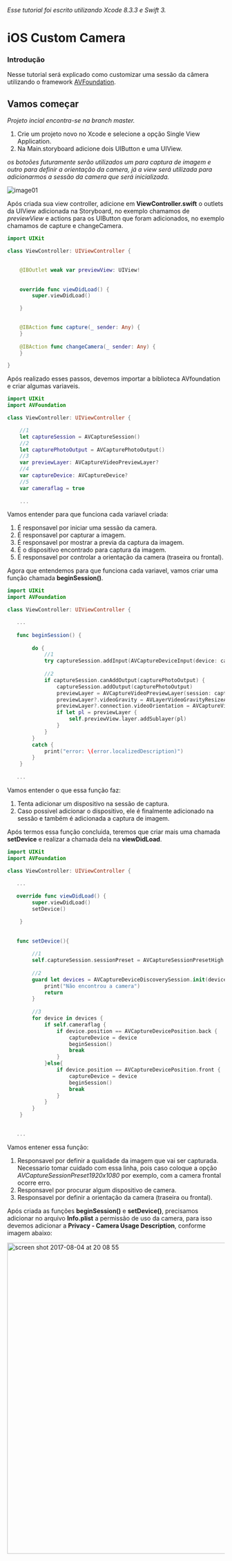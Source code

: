 *Esse tutorial foi escrito utilizando Xcode 8.3.3 e Swift 3.*

# iOS Custom Camera

### Introdução ###

Nesse tutorial será explicado como customizar uma sessão da câmera utilizando o framework [AVFoundation](https://developer.apple.com/av-foundation/).

## Vamos começar ##

*Projeto incial encontra-se na branch master.*

1. Crie um projeto novo no Xcode e selecione a opção Single View Application.
2. Na Main.storyboard adicione dois UIButton e uma UIView.

*os botoões futuramente serão utilizados um para captura de imagem e outro para definir a orientação da camera, já a view será utilizada para adicionarmos a sessão da camera que será inicializada.*

![image01](https://user-images.githubusercontent.com/7603806/28988563-c098ad8c-7946-11e7-9fae-28073d7f2fad.png)

Após criada sua view controller, adicione em **ViewController.swift** o outlets da UIView adicionada na Storyboard, no exemplo chamamos de *previewView* e actions para os UIButton que foram adicionados, no exemplo chamamos de capture e changeCamera.

```swift
import UIKit

class ViewController: UIViewController {

    
    @IBOutlet weak var previewView: UIView!
    
    
    override func viewDidLoad() {
        super.viewDidLoad()

    }

    
    @IBAction func capture(_ sender: Any) {
    }
    
    @IBAction func changeCamera(_ sender: Any) {
    }

}
```

Após realizado esses passos, devemos importar a biblioteca AVfoundation e criar algumas variaveis.

```swift
import UIKit
import AVFoundation

class ViewController: UIViewController {

    //1
    let captureSession = AVCaptureSession()
    //2
    let capturePhotoOutput = AVCapturePhotoOutput()
    //3
    var previewLayer: AVCaptureVideoPreviewLayer?
    //4
    var captureDevice: AVCaptureDevice?
    //5
    var cameraflag = true
    
    ...
```
Vamos entender para que funciona cada variavel criada: 

1. É responsavel por iniciar uma sessão da camera.
2. É responsavel por capturar a imagem.
3. É responsavel por mostrar a previa da captura da imagem.
4. É o dispositivo encontrado para captura da imagem.
5. É responsavel por controlar a orientação da camera (traseira ou frontal).

Agora que entendemos para que funciona cada variavel, vamos criar uma função chamada **beginSession()**.


```swift
import UIKit
import AVFoundation

class ViewController: UIViewController {

   ...
   
   func beginSession() {
        
        do {
            //1
            try captureSession.addInput(AVCaptureDeviceInput(device: captureDevice))
            
            //2
            if captureSession.canAddOutput(capturePhotoOutput) {
                captureSession.addOutput(capturePhotoOutput)
                previewLayer = AVCaptureVideoPreviewLayer(session: captureSession)
                previewLayer?.videoGravity = AVLayerVideoGravityResizeAspectFill
                previewLayer?.connection.videoOrientation = AVCaptureVideoOrientation.portrait
                if let pl = previewLayer {
                    self.previewView.layer.addSublayer(pl)
                }
            }
        }
        catch {
            print("error: \(error.localizedDescription)")
        }
    }
    
   ...
```

Vamos entender o que essa função faz:

1. Tenta adicionar um dispositivo na sessão de captura.
2. Caso possivel adicionar o dispositivo, ele é finalmente adicionado na sessão e também é adicionada a captura de imagem.

Após termos essa função concluida, teremos que criar mais uma chamada **setDevice** e realizar a chamada dela na **viewDidLoad**.

```swift
import UIKit
import AVFoundation

class ViewController: UIViewController {

   ...
   
   override func viewDidLoad() {
        super.viewDidLoad()
        setDevice()

    }
   
   
   func setDevice(){
        
        //1
        self.captureSession.sessionPreset = AVCaptureSessionPresetHigh
        
        //2
        guard let devices = AVCaptureDeviceDiscoverySession.init(deviceTypes: [.builtInTelephotoCamera,.builtInWideAngleCamera], mediaType: AVMediaTypeVideo, position: .unspecified).devices else {
            print("Não encontrou a camera")
            return
        }
        
        //3
        for device in devices {
            if self.cameraflag {
                if device.position == AVCaptureDevicePosition.back {
                    captureDevice = device
                    beginSession()
                    break
                }
            }else{
                if device.position == AVCaptureDevicePosition.front {
                    captureDevice = device
                    beginSession()
                    break
                }
            }
        }
    }

    
   ...
```

Vamos entener essa função:

1. Responsavel por definir a qualidade da imagem que vai ser capturada. Necessario tomar cuidado com essa linha, pois caso coloque a opção *AVCaptureSessionPreset1920x1080* por exemplo, com a camera frontal ocorre erro.
2. Responsavel por procurar algum dispositivo de camera.
3. Responsavel por definir a orientação da camera (traseira ou frontal).

Após criada as funções **beginSession()** e **setDevice()**, precisamos adicionar no arquivo **Info.plist** a permissão de uso da camera, para isso devemos adicionar a **Privacy - Camera Usage Description**, conforme imagem abaixo:

<img width="718" alt="screen shot 2017-08-04 at 20 08 55" src="https://user-images.githubusercontent.com/7603806/28990160-11f1d5d2-7951-11e7-8ad3-d749895186ac.png">

